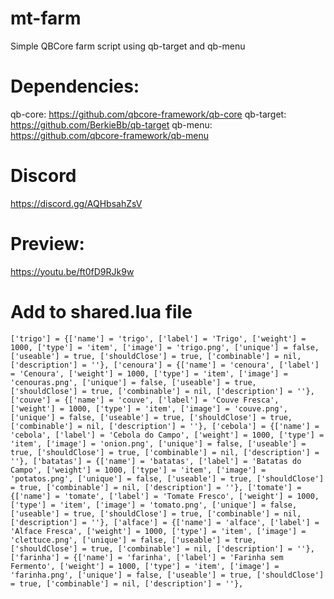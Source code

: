 # mt-farm
Simple QBCore farm script using qb-target and qb-menu

# Dependencies:
qb-core: https://github.com/qbcore-framework/qb-core
qb-target: https://github.com/BerkieBb/qb-target
qb-menu: https://github.com/qbcore-framework/qb-menu

# Discord
https://discord.gg/AQHbsahZsV 

# Preview:
https://youtu.be/ft0fD9RJk9w

# Add to shared.lua file
```
['trigo'] = {['name'] = 'trigo', ['label'] = 'Trigo', ['weight'] = 1000, ['type'] = 'item', ['image'] = 'trigo.png', ['unique'] = false, ['useable'] = true, ['shouldClose'] = true, ['combinable'] = nil, ['description'] = ''}, ['cenoura'] = {['name'] = 'cenoura', ['label'] = 'Cenoura', ['weight'] = 1000, ['type'] = 'item', ['image'] = 'cenouras.png', ['unique'] = false, ['useable'] = true, ['shouldClose'] = true, ['combinable'] = nil, ['description'] = ''}, ['couve'] = {['name'] = 'couve', ['label'] = 'Couve Fresca', ['weight'] = 1000, ['type'] = 'item', ['image'] = 'couve.png', ['unique'] = false, ['useable'] = true, ['shouldClose'] = true, ['combinable'] = nil, ['description'] = ''}, ['cebola'] = {['name'] = 'cebola', ['label'] = 'Cebola do Campo', ['weight'] = 1000, ['type'] = 'item', ['image'] = 'onion.png', ['unique'] = false, ['useable'] = true, ['shouldClose'] = true, ['combinable'] = nil, ['description'] = ''}, ['batatas'] = {['name'] = 'batatas', ['label'] = 'Batatas do Campo', ['weight'] = 1000, ['type'] = 'item', ['image'] = 'potatos.png', ['unique'] = false, ['useable'] = true, ['shouldClose'] = true, ['combinable'] = nil, ['description'] = ''}, ['tomate'] = {['name'] = 'tomate', ['label'] = 'Tomate Fresco', ['weight'] = 1000, ['type'] = 'item', ['image'] = 'tomato.png', ['unique'] = false, ['useable'] = true, ['shouldClose'] = true, ['combinable'] = nil, ['description'] = ''}, ['alface'] = {['name'] = 'alface', ['label'] = 'Alface Fresca', ['weight'] = 1000, ['type'] = 'item', ['image'] = 'clettuce.png', ['unique'] = false, ['useable'] = true, ['shouldClose'] = true, ['combinable'] = nil, ['description'] = ''}, ['farinha'] = {['name'] = 'farinha', ['label'] = 'Farinha sem Fermento', ['weight'] = 1000, ['type'] = 'item', ['image'] = 'farinha.png', ['unique'] = false, ['useable'] = true, ['shouldClose'] = true, ['combinable'] = nil, ['description'] = ''},
```
